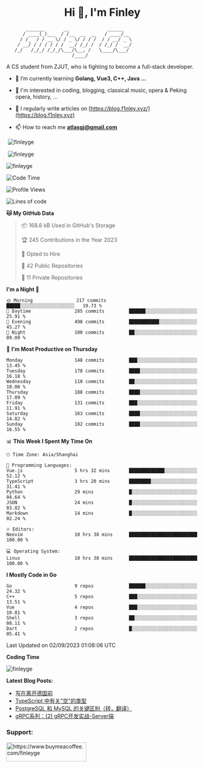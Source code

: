 <h1 align="center">Hi 👋, I'm Finley</h1>

```text
       _______       __              ______   
      / ____(_)___  / /__  __  __   / ____/__ 
     / /_  / / __ \/ / _ \/ / / /  / / __/ _ \
    / __/ / / / / / /  __/ /_/ /  / /_/ /  __/
   /_/   /_/_/ /_/_/\___/\__, /   \____/\___/
                        /____/                
```

<p align="left">

A CS student from ZJUT,
who is fighting to become a full-stack developer.

</p>

<p align="left">

- 🌱 I’m currently learning **Golang, Vue3, C++, Java ...**

- 🧠 I'm interested in coding, blogging, classical music, opera & Peking opera, history, ...

- 📝 I regularly write articles on [https://blog.f1nley.xyz/](https://blog.f1nley.xyz)

- 📫 How to reach me **atlasgj@gmail.com**

</p>

<p>&nbsp;<img align="center" src="https://github-readme-stats.vercel.app/api/top-langs/?username=finleyge&show_icons=true&locale=en&hide=javascript,html,tex" alt="finleyge" /></p>

<p>&nbsp;<img align="center" src="https://github-readme-stats.vercel.app/api?username=finleyge&show_icons=true&locale=en" alt="finleyge" /></p>

<p><img align="center" src="https://github-readme-streak-stats.herokuapp.com/?user=finleyge&" alt="finleyge" /></p>

<!--START_SECTION:waka-->
![Code Time](http://img.shields.io/badge/Code%20Time-853%20hrs%2055%20mins-blue)

![Profile Views](http://img.shields.io/badge/Profile%20Views-0-blue)

![Lines of code](https://img.shields.io/badge/From%20Hello%20World%20I%27ve%20Written-652.2%20thousand%20lines%20of%20code-blue)

**🐱 My GitHub Data** 

> 📦 168.6 kB Used in GitHub's Storage 
 > 
> 🏆 245 Contributions in the Year 2023
 > 
> 💼 Opted to Hire
 > 
> 📜 42 Public Repositories 
 > 
> 🔑 11 Private Repositories 
 > 
**I'm a Night 🦉** 

```text
🌞 Morning                217 commits         █████░░░░░░░░░░░░░░░░░░░░   19.73 % 
🌆 Daytime                285 commits         ██████░░░░░░░░░░░░░░░░░░░   25.91 % 
🌃 Evening                498 commits         ███████████░░░░░░░░░░░░░░   45.27 % 
🌙 Night                  100 commits         ██░░░░░░░░░░░░░░░░░░░░░░░   09.09 % 
```
📅 **I'm Most Productive on Thursday** 

```text
Monday                   148 commits         ███░░░░░░░░░░░░░░░░░░░░░░   13.45 % 
Tuesday                  178 commits         ████░░░░░░░░░░░░░░░░░░░░░   16.18 % 
Wednesday                110 commits         ██░░░░░░░░░░░░░░░░░░░░░░░   10.00 % 
Thursday                 188 commits         ████░░░░░░░░░░░░░░░░░░░░░   17.09 % 
Friday                   131 commits         ███░░░░░░░░░░░░░░░░░░░░░░   11.91 % 
Saturday                 163 commits         ████░░░░░░░░░░░░░░░░░░░░░   14.82 % 
Sunday                   182 commits         ████░░░░░░░░░░░░░░░░░░░░░   16.55 % 
```


📊 **This Week I Spent My Time On** 

```text
🕑︎ Time Zone: Asia/Shanghai

💬 Programming Languages: 
Vue.js                   5 hrs 32 mins       █████████████░░░░░░░░░░░░   52.12 % 
TypeScript               3 hrs 20 mins       ████████░░░░░░░░░░░░░░░░░   31.41 % 
Python                   29 mins             █░░░░░░░░░░░░░░░░░░░░░░░░   04.64 % 
JSON                     24 mins             █░░░░░░░░░░░░░░░░░░░░░░░░   03.82 % 
Markdown                 14 mins             █░░░░░░░░░░░░░░░░░░░░░░░░   02.24 % 

🔥 Editors: 
Neovim                   10 hrs 38 mins      █████████████████████████   100.00 % 

💻 Operating System: 
Linux                    10 hrs 38 mins      █████████████████████████   100.00 % 
```

**I Mostly Code in Go** 

```text
Go                       9 repos             ██████░░░░░░░░░░░░░░░░░░░   24.32 % 
C++                      5 repos             ███░░░░░░░░░░░░░░░░░░░░░░   13.51 % 
Vue                      4 repos             ███░░░░░░░░░░░░░░░░░░░░░░   10.81 % 
Shell                    3 repos             ██░░░░░░░░░░░░░░░░░░░░░░░   08.11 % 
Dart                     2 repos             █░░░░░░░░░░░░░░░░░░░░░░░░   05.41 % 
```




 Last Updated on 02/09/2023 01:08:06 UTC
<!--END_SECTION:waka-->
**Coding Time**
<p>
       <img align="center" src="https://wakatime.com/share/@1f267603-cf28-47c9-a32c-2753500710e7/96d852e9-5832-42ff-acaa-a48a5371ba9d.svg" alt="finleyge" />
</p>

</p>


**Latest Blog Posts:**

<!-- BLOG-POST-LIST:START -->
- [写在离开德国前](https://blog.f1nley.xyz/post/before-leaving-germany/)
- [TypeScript 中有关&quot;空&quot;的类型](https://blog.f1nley.xyz/post/web/ts-many-types-of-nothing/)
- [PostgreSQL 和 MySQL 的关键区别（转，翻译）](https://blog.f1nley.xyz/post/pg-mysql-diff/)
- [gRPC系列：&lpar;2&rpar; gRPC开发实战-Server端](https://blog.f1nley.xyz/post/grpc/golang-server/)
<!-- BLOG-POST-LIST:END -->

<h3 align="left">Support:</h3>

<p align="left">

<a href="https://www.buymeacoffee.com/finleyge"> <img align="left" src="https://cdn.buymeacoffee.com/buttons/v2/default-yellow.png" height="50" width="210" alt="https://www.buymeacoffee.com/finleyge" />

</a>
</p>
